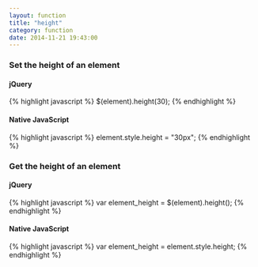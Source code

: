 ```yaml
---
layout: function
title: "height"
category: function
date: 2014-11-21 19:43:00
---
```


### Set the height of an element

#### jQuery
{% highlight javascript %}
$(element).height(30);
{% endhighlight %}

#### Native JavaScript
{% highlight javascript %}
element.style.height = "30px";
{% endhighlight %}

### Get the height of an element

#### jQuery
{% highlight javascript %}
var element_height = $(element).height();
{% endhighlight %}

#### Native JavaScript
{% highlight javascript %}
var element_height = element.style.height;
{% endhighlight %}
